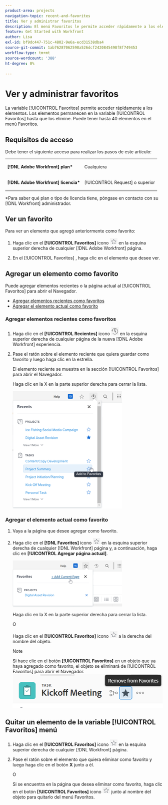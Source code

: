 ```yaml
---
product-area: projects
navigation-topic: recent-and-favorites
title: Ver y administrar favoritos
description: El menú Favoritos le permite acceder rápidamente a los elementos. Los elementos permanecen en el menú Favoritos hasta que los elimina. Puede tener hasta 40 elementos en el menú Favoritos.
feature: Get Started with Workfront
author: Lisa
exl-id: bf9dc447-751c-4802-9e6a-ecd31538dba4
source-git-commit: 1ab76287062598a526dcf2420845498f8f749453
workflow-type: tm+mt
source-wordcount: '388'
ht-degree: 0%

---
```


# Ver y administrar favoritos

La variable [!UICONTROL Favoritos] permite acceder rápidamente a los elementos. Los elementos permanecen en la variable [!UICONTROL Favoritos] hasta que los elimine. Puede tener hasta 40 elementos en el menú Favoritos.

## Requisitos de acceso

Debe tener el siguiente acceso para realizar los pasos de este artículo:

<table style="table-layout:auto"> 
 <col> 
 </col> 
 <col> 
 </col> 
 <tbody> 
  <tr> 
   <td role="rowheader"><strong>[!DNL Adobe Workfront] plan*</strong></td> 
   <td> <p>Cualquiera</p> </td> 
  </tr> 
  <tr> 
   <td role="rowheader"><strong>[!DNL Adobe Workfront] licencia*</strong></td> 
   <td> <p>[!UICONTROL Request] o superior</p> </td> 
  </tr> 
 </tbody> 
</table>

&#42;Para saber qué plan o tipo de licencia tiene, póngase en contacto con su [!DNL Workfront] administrador.

## Ver un favorito

Para ver un elemento que agregó anteriormente como favorito:

1. Haga clic en el **[!UICONTROL Favoritos]** icono ![](assets/favorites-icon.png) en la esquina superior derecha de cualquier [!DNL Adobe Workfront] página.

1. En el [!UICONTROL Favoritos] , haga clic en el elemento que desee ver.

## Agregar un elemento como favorito

Puede agregar elementos recientes o la página actual al [!UICONTROL Favoritos] para abrir el Navegador.

* [Agregar elementos recientes como favoritos](#add-recent-items-as-a-favorite)
* [Agregar el elemento actual como favorito](#add-the-current-item-as-a-favorite)

### Agregar elementos recientes como favoritos

1. Haga clic en el **[!UICONTROL Recientes]** icono ![[!UICONTROL Recientes]](assets/recents-icon-40x43.png) en la esquina superior derecha de cualquier página de la nueva [!DNL Adobe Workfront] experiencia.
1. Pase el ratón sobre el elemento reciente que quiera guardar como favorito y luego haga clic en la estrella.

   El elemento reciente se muestra en la sección [!UICONTROL Favoritos] para abrir el Navegador.

   Haga clic en la X en la parte superior derecha para cerrar la lista.

   ![Marcar como favorito un elemento reciente](assets/favorite-recent-item-2022-350x375.png)

### Agregar el elemento actual como favorito

1. Vaya a la página que desee agregar como favorito.
1. Haga clic en el **[!DNL Favorites]** icono ![](assets/favorites-icon.png) en la esquina superior derecha de cualquier [!DNL Workfront] página y, a continuación, haga clic en **[!UICONTROL Agregar página actual]**.

   ![Agregar página actual a favoritos](assets/add-current-page-favorite-2022-350x147.png)

   Haga clic en la X en la parte superior derecha para cerrar la lista.

   O

   Haga clic en el **[!UICONTROL Favoritos]** icono ![](assets/favorites-icon.png) a la derecha del nombre del objeto.

   >[!NOTE]
   >
   >Si hace clic en el botón **[!UICONTROL Favoritos]** en un objeto que ya haya agregado como favorito, el objeto se eliminará de [!UICONTROL Favoritos] para abrir el Navegador.\
   >![](assets/nwe-remove-from-favorites-350x52.png)

## Quitar un elemento de la variable [!UICONTROL Favoritos] menú

1. Haga clic en el **[!UICONTROL Favoritos]** icono ![](assets/favorites-icon.png) en la esquina superior derecha de cualquier [!DNL Workfront] página.

1. Pase el ratón sobre el elemento que quiera eliminar como favorito y luego haga clic en el botón **X** junto a él.

   O

   Si se encuentra en la página que desea eliminar como favorito, haga clic en el botón **[!UICONTROL Favoritos]** icono ![](assets/favorites-icon.png) junto al nombre del objeto para quitarlo del menú Favoritos.

